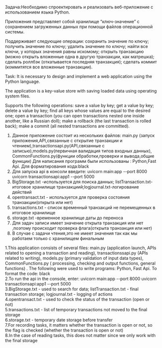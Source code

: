 Задача:Необходимо спроектировать и реализовать веб-приложение с использованием языка Python.

Приложения представляет собой хранилище “ключ-значение” с сохранением загруженных данных при помощи файлов операционной системы. 

Поддерживает следующие операции:
сохранить значение по ключу;
получить значение по ключу;
удалить значение по ключу;
найти все ключи, у которых значения равны искомому;
открыть транзакцию (можно открыть вложенные одна в другую транзакции, как матрешка);
сделать роллбэк (откатывается последняя транзакция);
сделать коммит (коммитятся все вложенные транзакции).



Task: It is necessary to design and implement a web application using the Python language.

The application is a key-value store with saving loaded data using operating system files.

Supports the following operations:
save a value by key;
get a value by key;
delete a value by key;
find all keys whose values ​​are equal to the desired one;
open a transaction (you can open transactions nested one inside another, like a Russian doll);
make a rollback (the last transaction is rolled back);
make a commit (all nested transactions are committed).



1. Данное приложение состоит из нескольких файлов:
main.py (запуск приложения,API,связанные с открытие транзакции и чтением),transactionsapi.py(API,связанные с записью),models.py(первичная валидация типов входных данных),
CommonFunctions.py(функции обработки,проверки и вывода,общие функции)
Для написания программ были использованы : Python,Fast Api.
Для форматирования кода:black
2. Для запуска api в консоли введите:
uvicorn main:app --port 8000
uvicorn transactionsapi:app1 --port 5000
3. BigStorage.txt -используется для поиска данных; listTransaction.txt- итоговое хранилище транзакциий;logjournal.txt-логирование действий
4. opentransact.txt - используется для проверка состояния транзакции(открыта или нет)
5. transactions.txt - список временный транзакций не перемещенных  в итоговое хранилище
6. storage.txt -временное хранилище даты до переноса
7. Для задач записи имеет значение открыта транзакция или нет ,поэтому происходит проверка флага(открыта транзакция или нет)
8. В случае с задачи чтения,это не имеет значения так как мы работаем только с хранилищем финальным



1.This application consists of several files: main.py (application launch, APIs related to opening a transaction and reading), transactionssapi.py (APIs related to writing), models.py (primary validation of input data types), CommonFunctions.py ( processing, checking and output functions, general functions) .
The following were used to write programs: Python, Fast Api.
To format the code: black </br>
2.To run the api in the console, enter: uvicorn main:app --port 8000 uvicorn transactionsapi:app1 --port 5000  </br>
3.BigStorage.txt - used to search for data; listTransaction.txt - final transaction storage; logjournal.txt - logging of actions  </br>
4.opentransact.txt - used to check the status of the transaction (open or not)  </br>
5.transactions.txt - list of temporary transactions not moved to the final storage  </br>
6.storage.txt - temporary date storage before transfer  </br>
7.For recording tasks, it matters whether the transaction is open or not, so the flag is checked (whether the transaction is open or not)  </br>
8.In the case of reading tasks, this does not matter since we only work with the final storage  </br>
